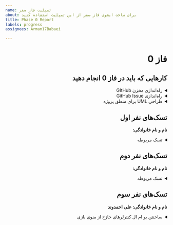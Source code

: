 ```yaml
---
name: تمپلیت فاز صفر
about: برای ساخت ایشوی فاز صفر از این تمپلیت استفاده کنید
title: Phase 0 Report
labels: progress
assignees: Arman17Babaei

---
```


<div dir="rtl" align='right'>

# فاز 0

## کارهایی که باید در فاز 0 انجام دهید

<details>
  <summary>راه‌اندازی مخزن GItHub</summary>

  <div dir="ltr" align='right'>

  1. [ ] شروع نشده
  2. [ ] در حال انجام
  3. [ ] تمام شده
  </div>
</details>

<details>
  <summary>راه‌اندازی GitHub Issue</summary>
  
  <div  dir="ltr" align='right'>
  
  1. [ ] شروع نشده
  2. [ ] در حال انجام
  3. [ ] تمام شده
     </div>
</details>

<details>
  <summary>طراحی UML برای منطق پروژه</summary>
  
  <div  dir="ltr" align='right'>
  
  1. [ ] شروع نشده
  2. [ ] در حال انجام
  3. [ ] تمام شده
     </div>
</details>

## تسک‌های نفر اول

  **نام و نام خانوادگی:**
<details>
  <summary>تسک مربوطه</summary>

  <div dir="ltr" align='right'>

  1. [ ] شروع نشده
  2. [ ] در حال انجام
  3. [ ] تمام شده
  </div>
</details>

## تسک‌های نفر دوم

  **نام و نام خانوادگی:**
<details>
  <summary>تسک مربوطه</summary>

  <div dir="ltr" align='right'>

  1. [ ] شروع نشده
  2. [ ] در حال انجام
  3. [ ] تمام شده
  </div>
</details>

## تسک‌های نفر سوم

  **نام و نام خانوادگی: علی احمدوند**
<details>
  <summary>ساخنتن یو ام ال کنترلرهای خازج از منوی بازی</summary>

  <div dir="ltr" align='right'>

  1. [ ] شروع نشده
  2. [ ] در حال انجام
  3. [ ] تمام شده
  </div>
</details>
</div>
